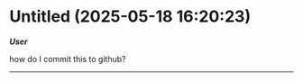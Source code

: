 <!-- Generated by SpecStory -->

# Untitled (2025-05-18 16:20:23)

_**User**_

how do I commit this to github?

---

